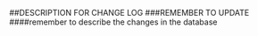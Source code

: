 ##DESCRIPTION FOR CHANGE LOG
###REMEMBER TO UPDATE
####remember to describe the changes in the database